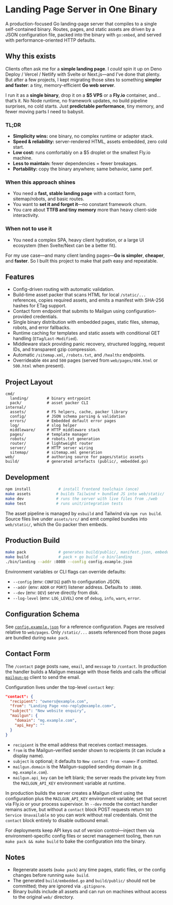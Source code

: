 # Landing Page Server in One Binary

A production-focused Go landing-page server that compiles to a single self-contained binary. Routes, pages, and static assets are driven by a JSON configuration file, packed into the binary with `go:embed`, and served with performance-oriented HTTP defaults.

## Why this exists

Clients often ask me for a **simple landing page**. I *could* spin it up on Deno Deploy / Vercel / Netlify with Svelte or Next.js—and I’ve done that plenty. But after a few projects, I kept migrating those sites to something **simpler and faster**: a tiny, memory-efficient **Go web server**.

I run it as a **single binary**, drop it on a **$5 VPS** or a **Fly.io** container, and… that’s it. No Node runtime, no framework updates, no build pipeline surprises, no cold starts. Just **predictable performance**, tiny memory, and fewer moving parts I need to babysit.

### TL;DR

* **Simplicity wins:** one binary, no complex runtime or adapter stack.
* **Speed & reliability:** server-rendered HTML, assets embedded, zero cold start.
* **Low cost:** runs comfortably on a $5 droplet or the smallest Fly.io machine.
* **Less to maintain:** fewer dependencies = fewer breakages.
* **Portability:** copy the binary anywhere; same behavior, same perf.

### When this approach shines

* You need a **fast, stable landing page** with a contact form, sitemap/robots, and basic routes.
* You want to **set it and forget it**—no constant framework churn.
* You care about **TTFB and tiny memory** more than heavy client-side interactivity.

### When not to use it

* You need a complex SPA, heavy client hydration, or a large UI ecosystem (then Svelte/Next can be a better fit).

For my use case—and many client landing pages—**Go is simpler**, **cheaper**, and **faster**. So I built this project to make that path easy and repeatable.


## Features

- Config-driven routing with automatic validation.
- Build-time asset packer that scans HTML for local `/static/...` references, copies required assets, and emits a manifest with SHA-256 hashes for ETag support.
- Contact form endpoint that submits to Mailgun using configuration-provided credentials.
- Single binary distribution with embedded pages, static files, sitemap, robots, and error fallbacks.
- Runtime caching for templates and static assets with conditional GET handling (`ETag`/`Last-Modified`).
- Middleware stack providing panic recovery, structured logging, request IDs, and transparent gzip compression.
- Automatic `/sitemap.xml`, `/robots.txt`, and `/healthz` endpoints.
- Overrideable `404` and `500` pages (served from `web/pages/404.html` or `500.html` when present).

## Project Layout

```
cmd/
  landing/        # binary entrypoint
  pack/           # asset packer CLI
internal/
  assets/         # FS helpers, cache, packer library
  config/         # JSON schema parsing & validation
  errors/         # Embedded default error pages
  log/            # slog helper
  middleware/     # HTTP middleware stack
  pages/          # template manager
  robots/         # robots.txt generation
  router/         # lightweight router
  server/         # HTTP server wiring
  sitemap/        # sitemap.xml generation
web/              # authoring source for pages/static assets
build/            # generated artefacts (public/, embedded.go)
```

## Development

```bash
npm install            # install frontend toolchain (once)
make assets           # builds Tailwind + bundled JS into web/static/
make dev              # runs the server with live files from ./web
make test             # runs unit/integration tests
```

The asset pipeline is managed by `esbuild` and Tailwind via `npm run build`. Source files live under `assets/src/` and emit compiled bundles into `web/static/`, which the Go packer then embeds.

## Production Build

```bash
make pack              # generates build/public/, manifest.json, embedded.go
make build             # pack + go build -o bin/landing
./bin/landing --addr :8080 --config config.example.json
```

Environment variables or CLI flags can override defaults:

- `--config` (env: `CONFIG`) path to configuration JSON.
- `--addr` (env: `ADDR` or `PORT`) listener address. Defaults to `:8080`.
- `--dev` (env: `DEV`) serve directly from disk.
- `--log-level` (env: `LOG_LEVEL`) one of `debug`, `info`, `warn`, `error`.

## Configuration Schema

See [`config.example.json`](./config.example.json) for a reference configuration. Pages are resolved relative to `web/pages`. Only `/static/...` assets referenced from those pages are bundled during `make pack`.

## Contact Form

The `/contact` page posts `name`, `email`, and `message` to `/contact`. In production the handler builds a Mailgun message with those fields and calls the official [`mailgun-go`](https://github.com/mailgun/mailgun-go) client to send the email.

Configuration lives under the top-level `contact` key:

```json
"contact": {
  "recipient": "owners@example.com",
  "from": "Landing Page <no-reply@example.com>",
  "subject": "New website enquiry",
  "mailgun": {
    "domain": "mg.example.com",
    "api_key": ""
  }
}
```

- `recipient` is the email address that receives contact messages.
- `from` is the Mailgun-verified sender shown to recipients (it can include a display name).
- `subject` is optional; it defaults to `New contact from <name>` if omitted.
- `mailgun.domain` is the Mailgun-supplied sending domain (e.g. `mg.example.com`).
- `mailgun.api_key` can be left blank; the server reads the private key from the `MAILGUN_API_KEY` environment variable at runtime.

In production builds the server creates a Mailgun client using the configuration plus the `MAILGUN_API_KEY` environment variable; set that secret via Fly.io or your process supervisor. In `--dev` mode the contact handler remains active, but without a `contact` block POST requests return `503 Service Unavailable` so you can work without real credentials. Omit the `contact` block entirely to disable outbound email.

For deployments keep API keys out of version control—inject them via environment-specific config files or secret management tooling, then run `make pack && make build` to bake the configuration into the binary.

## Notes

- Regenerate assets (`make pack`) any time pages, static files, or the config changes before running `make build`.
- The generated `build/embedded.go` and `build/public/` should not be committed; they are ignored via `.gitignore`.
- Binary builds include all assets and can run on machines without access to the original `web/` directory.

